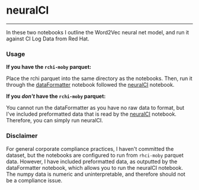 # neuralCI
---
In these two notebooks I outline the Word2Vec neural net model, and run it against CI Log Data from Red Hat. 

### Usage
**If you have the `rchi-moby` parquet:**

Place the rchi parquet into the same directory as the notebooks. Then, run it through the [dataFormatter](https://github.com/RobGeada/neuralCI/blob/master/dataFormatter.ipynb) notebook followed the [neuralCI](https://github.com/RobGeada/neuralCI/blob/master/neuralCI.ipynb) notebook.

**If you _don't_ have the `rchi-moby` parquet:**

You cannot run the dataFormatter as you have no raw data to format, but I've included preformatted data that is read by the [neuralCI](https://github.com/RobGeada/neuralCI/blob/master/neuralCI.ipynb) notebook. Therefore, you can simply run neuralCI.


### Disclaimer
For general corporate compliance practices, I haven't committed the dataset, but the notebooks are configured to run from `rhci-moby` parquet data. However, I have included preformatted data, as outputted by the dataFormatter notebook, which allows you to run the neuralCI notebook. The numpy data is numeric and uninterpretable, and therefore should not be a compliance issue. 
